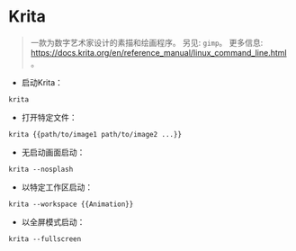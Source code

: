 # Krita

> 一款为数字艺术家设计的素描和绘画程序。
> 另见: `gimp`。
> 更多信息: <https://docs.krita.org/en/reference_manual/linux_command_line.html>。

- 启动Krita：

`krita`

- 打开特定文件：

`krita {{path/to/image1 path/to/image2 ...}}`

- 无启动画面启动：

`krita --nosplash`

- 以特定工作区启动：

`krita --workspace {{Animation}}`

- 以全屏模式启动：

`krita --fullscreen`